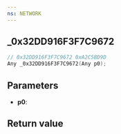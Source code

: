 ```yaml
---
ns: NETWORK
---
```

## _0x32DD916F3F7C9672

```c
// 0x32DD916F3F7C9672 0xA2C5BD9D
Any _0x32DD916F3F7C9672(Any p0);
```


## Parameters
* **p0**: 

## Return value
